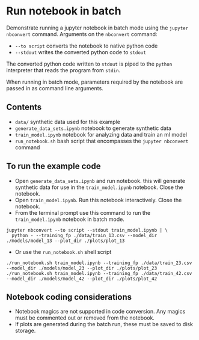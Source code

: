 # Run notebook in batch
Demonstrate running a jupyter notebook in batch mode using the `jupyter nbconvert` command. Arguments on the `nbconvert` command:
* `--to script` converts the notebook to native python code
* `--stdout` writes the converted python code to `stdout`

The converted python code written to `stdout` is piped to the `python` interpreter that reads the program from `stdin`.

When running in batch mode, parameters required by the notebook are passed in as command line arguments.

## Contents
* `data/` synthetic data used for this example
* `generate_data_sets.ipynb` notebook to generate synthetic data
* `train_model.ipynb` notebook for analyzing data and train an ml model
* `run_notebook.sh` bash script that encompasses the `jupyter nbconvert` command

## To run the example code
* Open `generate_data_sets.ipynb` and run notebook.  this will generate synthetic data for use in the `train_model.ipynb` notebook. Close the notebook.
* Open `train_model.ipynb`.  Run this notebook interactively.  Close the notebook.
* From the terminal prompt use this command to run the `train_model.ipynb` notebook in batch mode.
```
jupyter nbconvert --to script --stdout train_model.ipynb | \
  python - --training_fp ./data/train_13.csv --model_dir ./models/model_13 --plot_dir ./plots/plot_13
```
* Or use the `run_notebook.sh` shell script
```
./run_notebook.sh train_model.ipynb --training_fp ./data/train_23.csv --model_dir ./models/model_23 --plot_dir ./plots/plot_23
./run_notebook.sh train_model.ipynb --training_fp ./data/train_42.csv --model_dir ./models/model_42 --plot_dir ./plots/plot_42
```

## Notebook coding considerations
* Notebook magics are not supported in code conversion.  Any magics must be commented out or removed from the notebook.
* If plots are generated during the batch run, these must be saved to disk storage.
